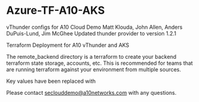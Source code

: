# Azure-TF-A10-AKS

vThunder configs for A10 Cloud Demo
Matt Klouda, John Allen, Anders DuPuis-Lund, Jim McGhee
Updated thunder provider to version 1.2.1

Terraform Deployment for A10 vThunder and AKS

The remote_backend directory is a terraform to create your backend terraform state storage, accounts, etc. This is recommended for teams that are running terraform against your environment from multiple sources.

Key values have been replaced with <your values here>

Please contact seclouddemo@a10networks.com with any questions.
